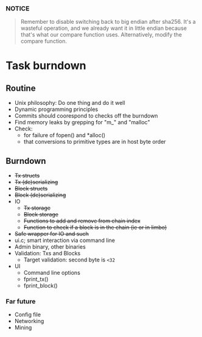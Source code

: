 ### NOTICE
> Remember to disable switching back to big endian after sha256. It's a wasteful operation, and we already want it in little endian because that's what our compare function uses. Alternatively, modify the compare function.

# Task burndown

## Routine
* Unix philosophy: Do one thing and do it well
* Dynamic programming principles
* Commits should coorespond to checks off the burndown
* Find memory leaks by grepping for "m_" and "malloc"
* Check:
  * for failure of fopen() and *alloc()
  * that conversions to primitive types are in host byte order

## Burndown
* ~~Tx structs~~
* ~~Tx (de)serializing~~
* ~~Block structs~~
* ~~Block (de)serializing~~
* IO
  * ~~Tx storage~~
  * ~~Block storage~~
  * ~~Functions to add and remove from chain index~~
  * ~~Function to check if a block is in the chain (ie or in limbo)~~
* ~~Safe wrapper for IO and such~~
* ui.c; smart interaction via command line
* Admin binary, other binaries
* Validation: Txs and Blocks
  * Target validation: second byte is `<32`
* UI
  * Command line options
  * fprint_tx()
  * fprint_block()


### Far future
* Config file
* Networking
* Mining
